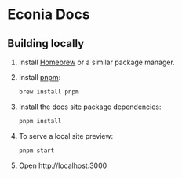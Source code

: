 # Econia Docs

## Building locally

1. Install [Homebrew] or a similar package manager.

1. Install [pnpm]:

   ```zsh
   brew install pnpm
   ```

1. Install the docs site package dependencies:

   ```zsh
   pnpm install
   ```

1. To serve a local site preview:

   ```zsh
   pnpm start
   ```

1. Open http://localhost:3000

[docusaurus]: https://docusaurus.io/
[homebrew]: https://brew.sh
[pnpm]: https://pnpm.io/
